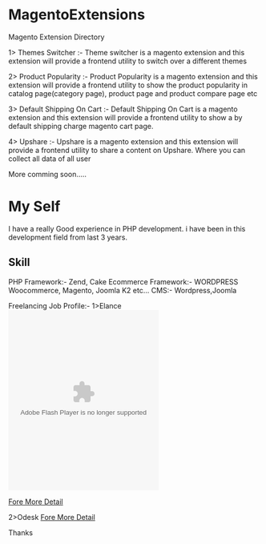 MagentoExtensions
=================

Magento Extension Directory

1> Themes Switcher :- Theme switcher is a magento extension and this extension will provide a frontend utility to switch over a different themes

2> Product Popularity :- Product Popularity is a magento extension and this extension will provide a frontend utility to show the product popularity in catalog page(category page), product page and product compare page etc

3> Default Shipping On Cart :- Default Shipping On Cart is a magento extension and this extension will provide a frontend utility to show a by default shipping charge magento cart page.

4> Upshare :- Upshare is a magento extension and this extension will provide a frontend utility to share a content on Upshare. Where you can collect all data of all user 

More comming soon.....


My Self
=================

I have a really Good experience in PHP development. i have been in this development field from last 3 years.

Skill
----------
PHP Framework:- Zend, Cake
Ecommerce Framework:- WORDPRESS Woocommerce, Magento, Joomla K2 etc...
CMS:- Wordpress,Joomla

Freelancing Job Profile:-
1>Elance
<object width="300" height="360"><param name="movie" value="https://images.elance.com/media/flash/widget/profile/profile-widget-300.swf?userId=5839706&catId=&defaultTab=0&rid=3N8AC"></param><param name="allowFullScreen" value="false"></param><param name="allowscriptaccess" value="always"></param><embed src="https://images.elance.com/media/flash/widget/profile/profile-widget-300.swf?userId=5839706&catId=&defaultTab=0&rid=3N8AC" type="application/x-shockwave-flash" allowscriptaccess="always" allowfullscreen="true" width="300" height="360"></embed></object>

<a href="http://mehulchaudhari.elance.com" target="_blank">Fore More Detail</a>

2>Odesk
<a href="https://www.odesk.com/o/profiles/users/_~0131aa29ad23bc45f1/" target="_blank">Fore More Detail</a>
<br/>

Thanks 
